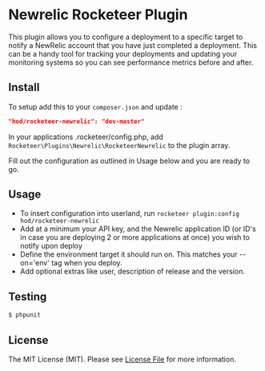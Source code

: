 # Newrelic Rocketeer Plugin

This plugin allows you to configure a deployment to a specific target to notify a NewRelic account that you have just
completed a deployment. This can be a handy tool for tracking your deployments and updating your monitoring systems
so you can see performance metrics before and after.

## Install

To setup add this to your `composer.json` and update :

```json
"hod/rocketeer-newrelic": "dev-master"
```

In your applications .rocketeer/config.php, add `Rocketeer\Plugins\Newrelic\RocketeerNewrelic` to the plugin array.

Fill out the configuration as outlined in Usage below and you are ready to go.

## Usage

- To insert configuration into userland, run `rocketeer plugin:config hod/rocketeer-newrelic`
- Add at a minimum your API key, and the Newrelic application ID (or ID's in case you are deploying 2 or more applications at once) you wish to notify upon deploy
- Define the environment target it should run on. This matches your --on='env' tag when you deploy.
- Add optional extras like user, description of release and the version. 

## Testing

``` bash
$ phpunit
```

## License

The MIT License (MIT). Please see [License File](LICENSE.md) for more information.